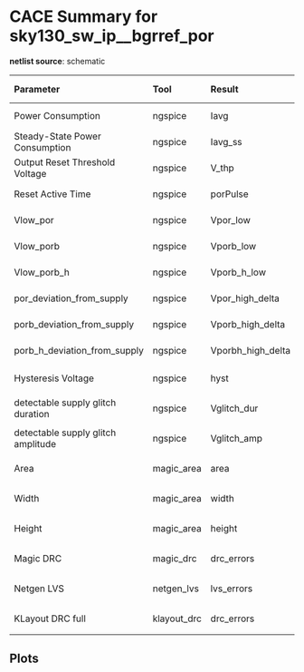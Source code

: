 
# CACE Summary for sky130_sw_ip__bgrref_por

**netlist source**: schematic

|      Parameter       |         Tool         |     Result      | Min Limit  |  Min Value   | Typ Target |  Typ Value   | Max Limit  |  Max Value   |  Status  |
| :------------------- | :------------------- | :-------------- | ---------: | -----------: | ---------: | -----------: | ---------: | -----------: | :------: |
| Power Consumption    | ngspice              | Iavg                 |             any |   3.921 uA |         3 uA |   3.921 uA |         5 uA |   3.921 uA |   Pass ✅    |
| Steady-State Power Consumption | ngspice              | Iavg_ss              |             any |   3.961 uA |          any |   3.961 uA |          any |   3.961 uA |   Pass ✅    |
| Output Reset Threshold Voltage | ngspice              | V_thp                |           2.4 V |    2.745 V |        2.7 V |    2.745 V |          3 V |    2.745 V |   Pass ✅    |
| Reset Active Time    | ngspice              | porPulse             |           30 mS |  30.390 mS |        50 mS |  30.390 mS |       100 mS |  30.390 mS |   Pass ✅    |
| Vlow_por             | ngspice              | Vpor_low             |             any |    0.000 V |        0.1 V |    0.000 V |        0.3 V |    0.000 V |   Pass ✅    |
| Vlow_porb            | ngspice              | Vporb_low            |             any |    0.000 V |        0.1 V |    0.000 V |        0.3 V |    0.000 V |   Pass ✅    |
| Vlow_porb_h          | ngspice              | Vporb_h_low          |             any |    0.000 V |        0.1 V |    0.000 V |        0.3 V |    0.000 V |   Pass ✅    |
| por_deviation_from_supply | ngspice              | Vpor_high_delta      |          -0.2 V |   -0.000 V |          0 V |   -0.000 V |          any |   -0.000 V |   Pass ✅    |
| porb_deviation_from_supply | ngspice              | Vporb_high_delta     |          -0.2 V |   -0.000 V |          0 V |   -0.000 V |          any |   -0.000 V |   Pass ✅    |
| porb_h_deviation_from_supply | ngspice              | Vporbh_high_delta    |          -0.2 V |   -0.000 V |          0 V |   -0.000 V |          any |   -0.000 V |   Pass ✅    |
| Hysteresis Voltage   | ngspice              | hyst                 |           0.1 V |          ​ |        0.2 V |          ​ |        0.3 V |          ​ |   Skip 🟧    |
| detectable supply glitch duration | ngspice              | Vglitch_dur          |             any |          ​ |          any |          ​ |          any |          ​ |   Skip 🟧    |
| detectable supply glitch amplitude | ngspice              | Vglitch_amp          |             any |          ​ |          any |          ​ |          any |          ​ |   Skip 🟧    |
| Area                 | magic_area           | area                 |               ​ |          ​ |            ​ |          ​ |          any |          ​ |   Skip 🟧    |
| Width                | magic_area           | width                |               ​ |          ​ |            ​ |          ​ |          any |          ​ |   Skip 🟧    |
| Height               | magic_area           | height               |               ​ |          ​ |            ​ |          ​ |          any |          ​ |   Skip 🟧    |
| Magic DRC            | magic_drc            | drc_errors           |               ​ |          ​ |            ​ |          ​ |            0 |          ​ |   Skip 🟧    |
| Netgen LVS           | netgen_lvs           | lvs_errors           |               ​ |          ​ |            ​ |          ​ |            0 |          ​ |   Skip 🟧    |
| KLayout DRC full     | klayout_drc          | drc_errors           |               ​ |          ​ |            ​ |          ​ |            0 |          ​ |   Skip 🟧    |


## Plots
